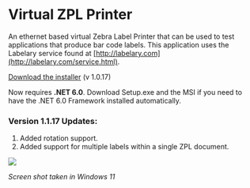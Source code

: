 # Virtual ZPL Printer
An ethernet based virtual Zebra Label Printer that can be used to test applications that produce bar code labels. This application uses the Labelary service found at [http://labelary.com](http://labelary.com/service.html).

[Download the installer](https://github.com/porrey/Virtual-ZPL-Printer/raw/main/Installer/ZPL%20Virtual%20Printer%20Setup.msi) (v 1.0.17)

Now requires **.NET 6.0**. Download Setup.exe and the MSI if you need to have the .NET 6.0 Framework installed automatically.

### Version 1.1.17 Updates:
1. Added rotation support.
2. Added support for multiple labels within a single ZPL document.

![](https://github.com/porrey/Virtual-ZPL-Printer/raw/main/Images/VirtualZplPrinter.png)

*Screen shot taken in Windows 11*
